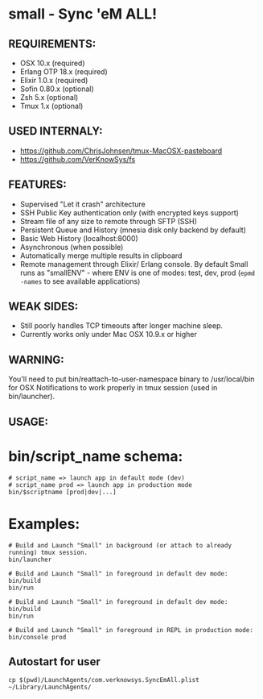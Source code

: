 small - Sync 'eM ALL!
=========

## REQUIREMENTS:

* OSX 10.x (required)
* Erlang OTP 18.x (required)
* Elixir 1.0.x (required)
* Sofin 0.80.x (optional)
* Zsh 5.x (optional)
* Tmux 1.x (optional)

## USED INTERNALY:

* https://github.com/ChrisJohnsen/tmux-MacOSX-pasteboard
* https://github.com/VerKnowSys/fs


## FEATURES:

* Supervised "Let it crash" architecture
* SSH Public Key authentication only (with encrypted keys support)
* Stream file of any size to remote through SFTP (SSH)
* Persistent Queue and History (mnesia disk only backend by default)
* Basic Web History (localhost:8000)
* Asynchronous (when possible)
* Automatically merge multiple results in clipboard
* Remote management through Elixir/ Erlang console. By default Small runs as "smallENV" - where ENV is one of modes: test, dev, prod (`epmd -names` to see available applications)


## WEAK SIDES:

* Still poorly handles TCP timeouts after longer machine sleep.
* Currently works only under Mac OSX 10.9.x or higher


## WARNING:

You'll need to put bin/reattach-to-user-namespace binary to /usr/local/bin for OSX Notifications to work properly in tmux session (used in bin/launcher).


## USAGE:

# bin/script_name schema:

```
# script_name => launch app in default mode (dev)
# script_name prod => launch app in production mode
bin/$scriptname [prod|dev|...]
```

# Examples:

```
# Build and Launch "Small" in background (or attach to already running) tmux session.
bin/launcher
```

```
# Build and Launch "Small" in foreground in default dev mode:
bin/build
bin/run
```

```
# Build and Launch "Small" in foreground in default dev mode:
bin/build
bin/run
```

```
# Build and Launch "Small" in foreground in REPL in production mode:
bin/console prod
```


## Autostart for user

`cp $(pwd)/LaunchAgents/com.verknowsys.SyncEmAll.plist ~/Library/LaunchAgents/`

